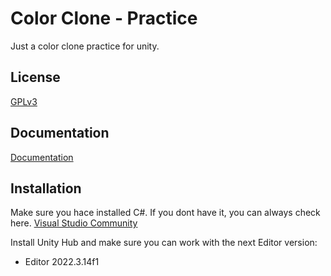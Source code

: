 
#   Color Clone - Practice

Just a color clone practice for unity.


## License

[GPLv3](https://www.gnu.org/licenses/gpl-3.0.html)


## Documentation

[Documentation](https://linktodocumentation)


## Installation

Make sure you hace installed C#. If you dont have it, you can always check here. [Visual Studio Community](https://visualstudio.microsoft.com/es/downloads/)

Install Unity Hub and make sure you can work with the next Editor version: 

- Editor 2022.3.14f1
